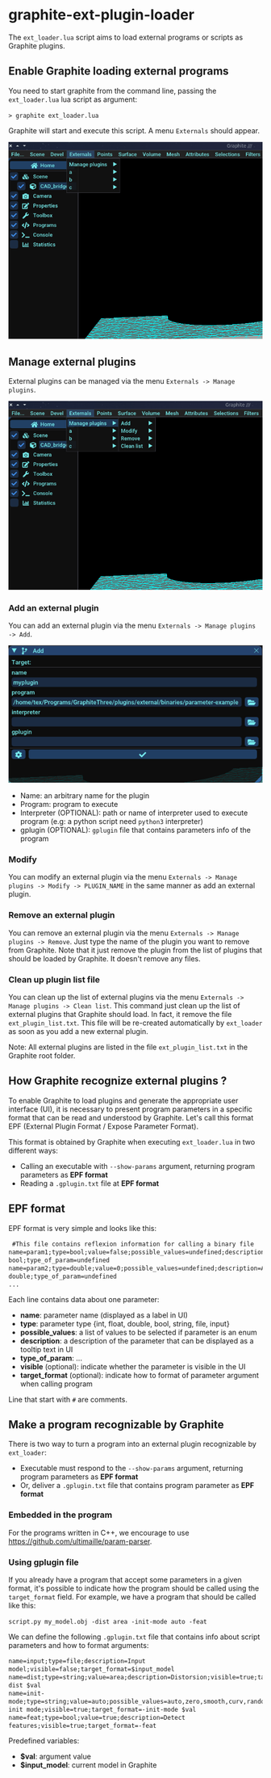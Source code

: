 # graphite-ext-plugin-loader

The `ext_loader.lua` script aims to load external programs or scripts as Graphite plugins. 

## Enable Graphite loading external programs

You need to start graphite from the command line, passing the `ext_loader.lua` lua script as argument:

`> graphite ext_loader.lua`

Graphite will start and execute this script. A menu `Externals` should appear.

![](images/ext_plugins_menu.png)

## Manage external plugins

External plugins can be managed via the menu `Externals -> Manage plugins`.

![](images/ext_plugins_manage_menu.png)

### Add an external plugin

You can add an external plugin via the menu `Externals -> Manage plugins -> Add`.

![](images/add_ext_plugin.png)

 - Name: an arbitrary name for the plugin
 - Program: program to execute
 - Interpreter (OPTIONAL): path or name of interpreter used to execute program (e.g: a python script need `python3` interpreter)
 - gplugin (OPTIONAL): `gplugin` file that contains parameters info of the program

### Modify

You can modify an external plugin via the menu `Externals -> Manage plugins -> Modify -> PLUGIN_NAME` in the same manner as add an external plugin.

### Remove an external plugin

You can remove an external plugin via the menu `Externals -> Manage plugins -> Remove`. Just type the name of the plugin you want to remove from Graphite. Note that it just remove the plugin from the list of plugins that should be loaded by Graphite. It doesn't remove any files.

### Clean up plugin list file

You can clean up the list of external plugins via the menu `Externals -> Manage plugins -> Clean list`. This command just clean up the list of external plugins that Graphite should load. In fact, it remove the file `ext_plugin_list.txt`. This file will be re-created automatically by `ext_loader` as soon as you add a new external plugin.

Note: All external plugins are listed in the file `ext_plugin_list.txt` in the Graphite root folder.

## How Graphite recognize external plugins ?

To enable Graphite to load plugins and generate the appropriate user interface (UI), it is necessary to present program parameters in a specific format that can be read and understood by Graphite. Let's call this format EPF (External Plugin Format / Expose Parameter Format). 

This format is obtained by Graphite when executing `ext_loader.lua` in two different ways: 
 
 - Calling an executable with `--show-params` argument, returning program parameters as __EPF format__
 - Reading a `.gplugin.txt` file at __EPF format__

## EPF format

 EPF format is very simple and looks like this:

```
 #This file contains reflexion information for calling a binary file
name=param1;type=bool;value=false;possible_values=undefined;description=A bool;type_of_param=undefined
name=param2;type=double;value=0;possible_values=undefined;description=A double;type_of_param=undefined
...
```

Each line contains data about one parameter:
 - __name__: parameter name (displayed as a label in UI)
 - __type__: parameter type {int, float, double, bool, string, file, input}
 - __possible_values__: a list of values to be selected if parameter is an enum
 - __description__: a description of the parameter that can be displayed as a tooltip text in UI
 - __type_of_param__: ...
 - __visible__ (optional): indicate whether the parameter is visible in the UI
 - __target_format__ (optional): indicate how to format of parameter argument when calling program
 

Line that start with `#` are comments.


## Make a program recognizable by Graphite

There is two way to turn a program into an external plugin recognizable by `ext_loader`:

 - Executable must respond to the `--show-params` argument, returning program parameters as __EPF format__
 - Or, deliver a `.gplugin.txt` file that contains program parameter as __EPF format__
 
### Embedded in the program

For the programs written in C++, we encourage to use https://github.com/ultimaille/param-parser.

### Using gplugin file

If you already have a program that accept some parameters in a given format, it's possible to indicate how the program should be called using the `target_format` field. For example, we have a program that should be called like this:

`script.py my_model.obj -dist area -init-mode auto -feat`

We can define the following `.gplugin.txt` file that contains info about script parameters and how to format arguments:

```
name=input;type=file;description=Input model;visible=false;target_format=$input_model
name=dist;type=string;value=area;description=Distorsion;visible=true;target_format=-dist $val
name=init-mode;type=string;value=auto;possible_values=auto,zero,smooth,curv,random;description=Framefield init mode;visible=true;target_format=-init-mode $val
name=feat;type=bool;value=true;description=Detect features;visible=true;target_format=-feat
```

Predefined variables:
 - __$val__: argument value
 - __$input_model__: current model in Graphite